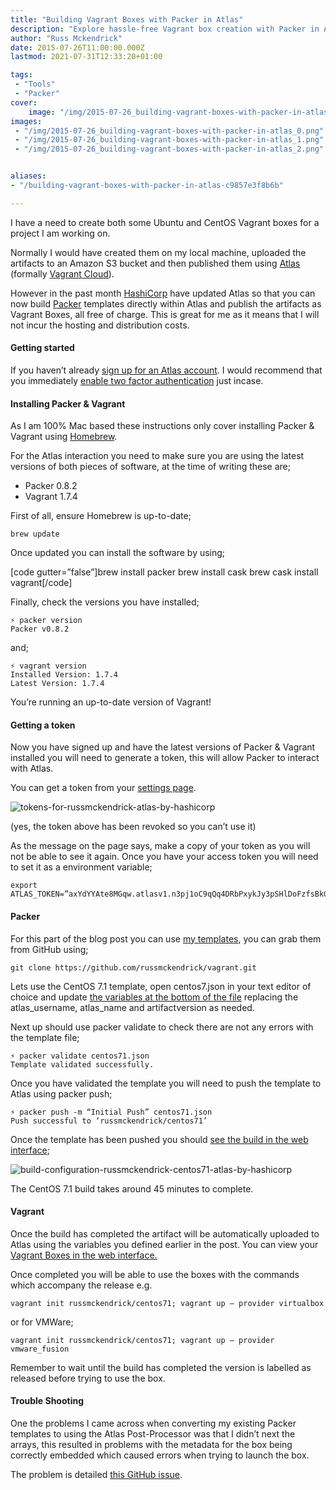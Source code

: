 ```yaml
---
title: "Building Vagrant Boxes with Packer in Atlas"
description: "Explore hassle-free Vagrant box creation with Packer in Atlas. Harness the power of seamless integration for efficient box building and management."
author: "Russ Mckendrick"
date: 2015-07-26T11:00:00.000Z
lastmod: 2021-07-31T12:33:20+01:00

tags:
 - "Tools"
 - "Packer"
cover:
    image: "/img/2015-07-26_building-vagrant-boxes-with-packer-in-atlas_0.png" 
images:
 - "/img/2015-07-26_building-vagrant-boxes-with-packer-in-atlas_0.png"
 - "/img/2015-07-26_building-vagrant-boxes-with-packer-in-atlas_1.png"
 - "/img/2015-07-26_building-vagrant-boxes-with-packer-in-atlas_2.png"


aliases:
- "/building-vagrant-boxes-with-packer-in-atlas-c9857e3f8b6b"

---
```


I have a need to create both some Ubuntu and CentOS Vagrant boxes for a project I am working on.

Normally I would have created them on my local machine, uploaded the artifacts to an Amazon S3 bucket and then published them using [Atlas](https://atlas.hashicorp.com "Atlas website") (formally [Vagrant Cloud](https://atlas.hashicorp.com/boxes/search?utm_source=vagrantcloud.com&vagrantcloud=1)).

However in the past month [HashiCorp](https://hashicorp.com "HashiCorp site") have updated Atlas so that you can now build [Packer](https://packer.io "Packer") templates directly within Atlas and publish the artifacts as Vagrant Boxes, all free of charge. This is great for me as it means that I will not incur the hosting and distribution costs.

#### Getting started

If you haven’t already [sign up for an Atlas account](https://atlas.hashicorp.com/account/new). I would recommend that you immediately [enable two factor authentication](https://atlas.hashicorp.com/settings/security) just incase.

#### Installing Packer & Vagrant

As I am 100% Mac based these instructions only cover installing Packer & Vagrant using [Homebrew](https://brew.sh/).

For the Atlas interaction you need to make sure you are using the latest versions of both pieces of software, at the time of writing these are;

- Packer 0.8.2
- Vagrant 1.7.4

First of all, ensure Homebrew is up-to-date;

```
brew update
```

Once updated you can install the software by using;

[code gutter=”false”]brew install packer
brew install cask
brew cask install vagrant[/code]

Finally, check the versions you have installed;

```
⚡ packer version
Packer v0.8.2
```

and;

```
⚡ vagrant version
Installed Version: 1.7.4
Latest Version: 1.7.4
```

You’re running an up-to-date version of Vagrant!

#### Getting a token

Now you have signed up and have the latest versions of Packer & Vagrant installed you will need to generate a token, this will allow Packer to interact with Atlas.

You can get a token from your [settings page](https://atlas.hashicorp.com/settings/tokens).

![tokens-for-russmckendrick-atlas-by-hashicorp](/img/2015-07-26_building-vagrant-boxes-with-packer-in-atlas_1.png)

(yes, the token above has been revoked so you can’t use it)

As the message on the page says, make a copy of your token as you will not be able to see it again. Once you have your access token you will need to set it as a environment variable;

```
export ATLAS_TOKEN=”axYdYYAte8MGqw.atlasv1.n3pj1oC9qQq4DRbPxykJy3pSHlDoFzfsBkGTrEqq3WWZarX8tuaHjr1gkdenRAazdLo”
```

#### Packer

For this part of the blog post you can use [my templates](https://github.com/russmckendrick/vagrant/), you can grab them from GitHub using;

```
git clone https://github.com/russmckendrick/vagrant.git
```

Lets use the CentOS 7.1 template, open centos7.json in your text editor of choice and update [the variables at the bottom of the file](https://github.com/russmckendrick/vagrant/blob/master/centos71.json#L111-L116) replacing the atlas_username, atlas_name and artifactversion as needed.

Next up should use packer validate to check there are not any errors with the template file;

```
⚡ packer validate centos71.json
Template validated successfully.
```

Once you have validated the template you will need to push the template to Atlas using packer push;

```
⚡ packer push -m “Initial Push” centos71.json
Push successful to ‘russmckendrick/centos71’
```

Once the template has been pushed you should [see the build in the web interface](https://atlas.hashicorp.com/builds);

![build-configuration-russmckendrick-centos71-atlas-by-hashicorp](/img/2015-07-26_building-vagrant-boxes-with-packer-in-atlas_2.png)

The CentOS 7.1 build takes around 45 minutes to complete.

#### Vagrant

Once the build has completed the artifact will be automatically uploaded to Atlas using the variables you defined earlier in the post. You can view your [Vagrant Boxes in the web interface.](https://atlas.hashicorp.com/vagrant)

Once completed you will be able to use the boxes with the commands which accompany the release e.g.

```
vagrant init russmckendrick/centos71; vagrant up — provider virtualbox
```

or for VMWare;

```
vagrant init russmckendrick/centos71; vagrant up — provider vmware_fusion
```

Remember to wait until the build has completed the version is labelled as released before trying to use the box.

#### Trouble Shooting

One the problems I came across when converting my existing Packer templates to using the Atlas Post-Processor was that I didn’t next the arrays, this resulted in problems with the metadata for the box being correctly embedded which caused errors when trying to launch the box.

The problem is detailed [this GitHub issue](https://github.com/mitchellh/packer/issues/2090).
